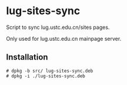 # lug-sites-sync

Script to sync lug.ustc.edu.cn/sites pages.

Only used for lug.ustc.edu.cn mainpage server.

## Installation

    # dpkg -b src/ lug-sites-sync.deb
    # dpkg -i ./lug-sites-sync.deb
